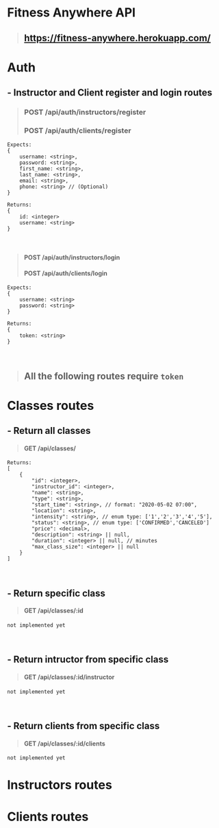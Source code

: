 # Fitness Anywhere API

> ## https://fitness-anywhere.herokuapp.com/

# Auth

## - Instructor and Client register and login routes

>### POST /api/auth/instructors/register
>### POST /api/auth/clients/register
```
Expects:
{
    username: <string>,
    password: <string>,
    first_name: <string>,
    last_name: <string>,
    email: <string>,
    phone: <string> // (Optional)
}
```
```
Returns:
{
    id: <integer>
    username: <string>
}
```
<br />

>#### POST /api/auth/instructors/login
>#### POST /api/auth/clients/login
```
Expects:
{
    username: <string>
    password: <string>
}

Returns:
{
    token: <string>
}
```
<br />

> ## All the following routes require **`token`**
# Classes routes

## - Return all classes
>#### GET /api/classes/
```
Returns:
[
    {
        "id": <integer>,
        "instructor_id": <integer>,
        "name": <string>,
        "type": <string>,
        "start_time": <string>, // format: "2020-05-02 07:00",
        "location": <string>,
        "intensity": <string>, // enum type: ['1','2','3','4','5'],
        "status": <string>, // enum type: ['CONFIRMED','CANCELED']
        "price": <decimal>,
        "description": <string> || null,
        "duration": <integer> || null, // minutes
        "max_class_size": <integer> || null
    }
]
```
<br />

## - Return specific class
>#### GET /api/classes/:id
```
not implemented yet
```
<br />

## - Return intructor from specific class
>#### GET /api/classes/:id/instructor
```
not implemented yet
```
<br />

## - Return clients from specific class
>#### GET /api/classes/:id/clients
```
not implemented yet
```



# Instructors routes
# Clients routes